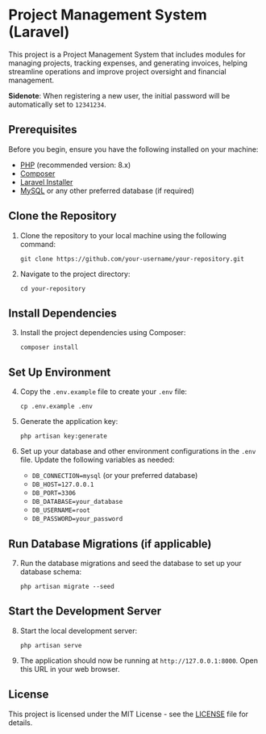 # Project Management System (Laravel)

This project is a Project Management System that includes modules for managing projects, tracking expenses, and generating invoices, helping streamline operations and improve project oversight and financial management.

**Sidenote**: When registering a new user, the initial password will be automatically set to `12341234`.

## Prerequisites

Before you begin, ensure you have the following installed on your machine:

- [PHP](https://www.php.net/) (recommended version: 8.x)
- [Composer](https://getcomposer.org/)
- [Laravel Installer](https://laravel.com/docs/8.x/installation#installing-laravel)
- [MySQL](https://www.mysql.com/) or any other preferred database (if required)

## Clone the Repository

1. Clone the repository to your local machine using the following command:

   ```
   git clone https://github.com/your-username/your-repository.git
   ```

2. Navigate to the project directory:

   ```
   cd your-repository
   ```

## Install Dependencies

3. Install the project dependencies using Composer:

   ```
   composer install
   ```

## Set Up Environment

4. Copy the `.env.example` file to create your `.env` file:

   ```
   cp .env.example .env
   ```

5. Generate the application key:

   ```
   php artisan key:generate
   ```

6. Set up your database and other environment configurations in the `.env` file. Update the following variables as needed:

   - `DB_CONNECTION=mysql` (or your preferred database)
   - `DB_HOST=127.0.0.1`
   - `DB_PORT=3306`
   - `DB_DATABASE=your_database`
   - `DB_USERNAME=root`
   - `DB_PASSWORD=your_password`

## Run Database Migrations (if applicable)

7. Run the database migrations and seed the database to set up your database schema:

   ```
   php artisan migrate --seed
   ```

## Start the Development Server

8. Start the local development server:

   ```
   php artisan serve
   ```

9. The application should now be running at `http://127.0.0.1:8000`. Open this URL in your web browser.

## License

This project is licensed under the MIT License - see the [LICENSE](LICENSE) file for details.
